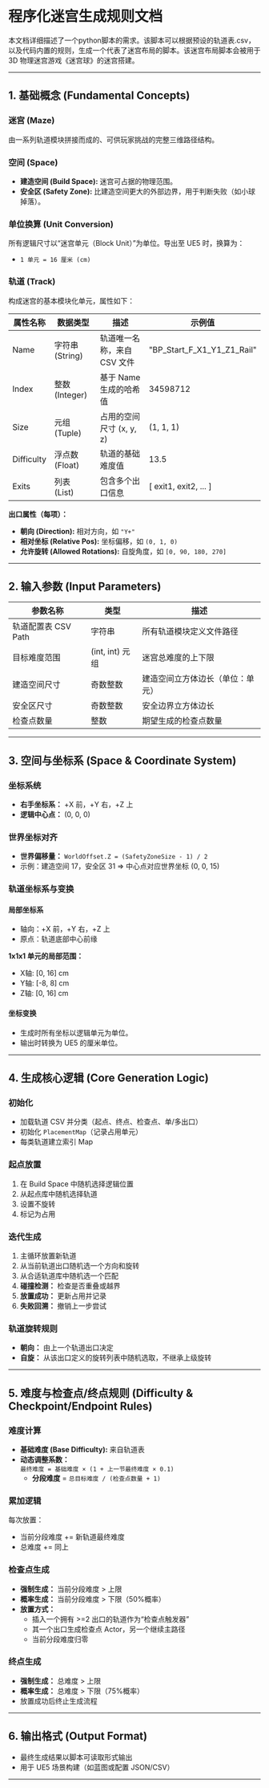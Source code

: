 # 程序化迷宫生成规则文档

本文档详细描述了一个python脚本的需求。该脚本可以根据预设的轨道表.csv，以及代码内置的规则，生成一个代表了迷宫布局的脚本。该迷宫布局脚本会被用于 3D 物理迷宫游戏《迷宫球》的迷宫搭建。

---

## 1. 基础概念 (Fundamental Concepts)

### 迷宫 (Maze)

由一系列轨道模块拼接而成的、可供玩家挑战的完整三维路径结构。

### 空间 (Space)

- **建造空间 (Build Space):** 迷宫可占据的物理范围。
- **安全区 (Safety Zone):** 比建造空间更大的外部边界，用于判断失败（如小球掉落）。

### 单位换算 (Unit Conversion)

所有逻辑尺寸以“迷宫单元（Block Unit）”为单位。导出至 UE5 时，换算为：

- `1 单元 = 16 厘米 (cm)`

### 轨道 (Track)

构成迷宫的基本模块化单元，属性如下：

| 属性名称      | 数据类型         | 描述                             | 示例值 |
|---------------|------------------|----------------------------------|--------|
| Name          | 字符串 (String)  | 轨道唯一名称，来自 CSV 文件       | "BP_Start_F_X1_Y1_Z1_Rail" |
| Index         | 整数 (Integer)   | 基于 Name 生成的哈希值           | 34598712 |
| Size          | 元组 (Tuple)     | 占用的空间尺寸 (x, y, z)         | (1, 1, 1) |
| Difficulty    | 浮点数 (Float)   | 轨道的基础难度值                 | 13.5 |
| Exits         | 列表 (List)      | 包含多个出口信息                  | [ exit1, exit2, ... ] |

**出口属性（每项）：**

- **朝向 (Direction):** 相对方向，如 `"Y+"`
- **相对坐标 (Relative Pos):** 坐标偏移，如 `(0, 1, 0)`
- **允许旋转 (Allowed Rotations):** 自旋角度，如 `[0, 90, 180, 270]`

---

## 2. 输入参数 (Input Parameters)

| 参数名称              | 类型             | 描述 |
|-----------------------|------------------|------|
| 轨道配置表 CSV Path   | 字符串           | 所有轨道模块定义文件路径 |
| 目标难度范围          | (int, int) 元组  | 迷宫总难度的上下限 |
| 建造空间尺寸          | 奇数整数         | 建造空间立方体边长（单位：单元） |
| 安全区尺寸            | 奇数整数         | 安全边界立方体边长 |
| 检查点数量            | 整数             | 期望生成的检查点数量 |

---

## 3. 空间与坐标系 (Space & Coordinate System)

### 坐标系统

- **右手坐标系：** +X 前，+Y 右，+Z 上
- **逻辑中心点：** (0, 0, 0)

### 世界坐标对齐

- **世界偏移量：** `WorldOffset.Z = (SafetyZoneSize - 1) / 2`
- 示例：建造空间 17，安全区 31 ⇒ 中心点对应世界坐标 (0, 0, 15)

### 轨道坐标系与变换

#### 局部坐标系

- 轴向：+X 前，+Y 右，+Z 上
- 原点：轨道底部中心前缘

**1x1x1 单元的局部范围：**

- X轴: [0, 16] cm
- Y轴: [-8, 8] cm
- Z轴: [0, 16] cm

#### 坐标变换

- 生成时所有坐标以逻辑单元为单位。
- 输出时转换为 UE5 的厘米单位。

---

## 4. 生成核心逻辑 (Core Generation Logic)

### 初始化

- 加载轨道 CSV 并分类（起点、终点、检查点、单/多出口）
- 初始化 `PlacementMap`（记录占用单元）
- 每类轨道建立索引 Map

### 起点放置

1. 在 Build Space 中随机选择逻辑位置
2. 从起点库中随机选择轨道
3. 设置不旋转
4. 标记为占用

### 迭代生成

1. 主循环放置新轨道
2. 从当前轨道出口随机选一个方向和旋转
3. 从合适轨道库中随机选一个匹配
4. **碰撞检测：** 检查是否重叠或越界
5. **放置成功：** 更新占用并记录
6. **失败回溯：** 撤销上一步尝试

### 轨道旋转规则

- **朝向：** 由上一个轨道出口决定
- **自旋：** 从该出口定义的旋转列表中随机选取，不继承上级旋转

---

## 5. 难度与检查点/终点规则 (Difficulty & Checkpoint/Endpoint Rules)

### 难度计算

- **基础难度 (Base Difficulty):** 来自轨道表
- **动态调整系数：**  
  `最终难度 = 基础难度 × (1 + 上一节最终难度 × 0.1)`
  - **分段难度** = `总目标难度 / (检查点数量 + 1)`

### 累加逻辑

每次放置：

- 当前分段难度 += 新轨道最终难度
- 总难度 += 同上

### 检查点生成

- **强制生成：** 当前分段难度 > 上限
- **概率生成：** 当前分段难度 > 下限（50%概率）
- **放置方式：**
  - 插入一个拥有 >=2 出口的轨道作为“检查点触发器”
  - 其一个出口生成检查点 Actor，另一个继续主路径
  - 当前分段难度归零

### 终点生成

- **强制生成：** 总难度 > 上限
- **概率生成：** 总难度 > 下限（75%概率）
- 放置成功后终止生成流程


---

## 6. 输出格式 (Output Format)

- 最终生成结果以脚本可读取形式输出
- 用于 UE5 场景构建（如蓝图或配置 JSON/CSV）

---
